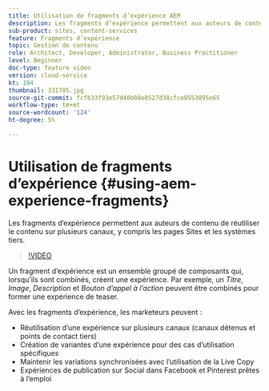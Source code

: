 ```yaml
---
title: Utilisation de fragments d’expérience AEM
description: Les fragments d’expérience permettent aux auteurs de contenu de réutiliser le contenu sur plusieurs canaux, y compris les pages Sites et les systèmes tiers.
sub-product: sites, content-services
feature: Fragments d’expérience
topic: Gestion de contenu
role: Architect, Developer, Administrator, Business Practitioner
level: Beginner
doc-type: feature video
version: cloud-service
kt: 194
thumbnail: 331785.jpg
source-git-commit: fcfb33f93e57d40b08e0527d38cfce8553095e65
workflow-type: tm+mt
source-wordcount: '124'
ht-degree: 5%

---
```



# Utilisation de fragments d’expérience {#using-aem-experience-fragments}

Les fragments d’expérience permettent aux auteurs de contenu de réutiliser le contenu sur plusieurs canaux, y compris les pages Sites et les systèmes tiers.

>[!VIDEO](https://video.tv.adobe.com/v/331785/?quality=12&learn=on)

Un fragment d’expérience est un ensemble groupé de composants qui, lorsqu’ils sont combinés, créent une expérience. Par exemple, un *Titre*, *Image*, *Description* et *Bouton d’appel à l’action* peuvent être combinés pour former une expérience de teaser.

Avec les fragments d’expérience, les marketeurs peuvent :

* Réutilisation d’une expérience sur plusieurs canaux (canaux détenus et points de contact tiers)
* Création de variantes d’une expérience pour des cas d’utilisation spécifiques
* Maintenir les variations synchronisées avec l’utilisation de la Live Copy
* Expériences de publication sur Social dans Facebook et Pinterest prêtes à l’emploi
